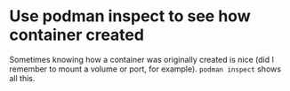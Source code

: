 # Use podman inspect to see how container created

Sometimes knowing how a container was originally created is nice (did I remember to mount a volume or port, for example). `podman inspect` shows all this.

